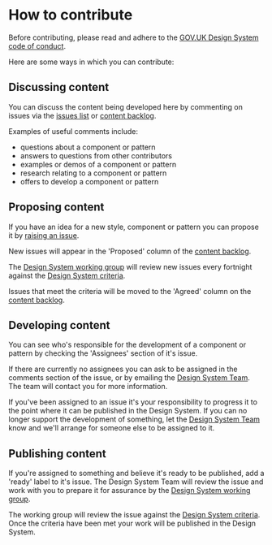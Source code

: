 # How to contribute

Before contributing, please read and adhere to the [GOV.UK Design System code of conduct](CODE_OF_CONDUCT.md).

Here are some ways in which you can contribute:

## Discussing content

You can discuss the content being developed here by commenting on issues via the [issues list](https://github.com/alphagov/govuk-design-system-backlog/issues) or [content backlog](https://github.com/alphagov/govuk-design-system-backlog/projects/3).

Examples of useful comments include:

- questions about a component or pattern
- answers to questions from other contributors
- examples or demos of a component or pattern
- research relating to a component or pattern
- offers to develop a component or pattern


## Proposing content

If you have an idea for a new style, component or pattern you can propose it by [raising an issue](https://github.com/alphagov/govuk-design-system-backlog/issues/new).

New issues will appear in the 'Proposed' column of the [content backlog](https://github.com/alphagov/govuk-design-system-backlog/projects/3).

The [Design System working group](WORKING_GROUP.MD) will review new issues every fortnight against the [Design System criteria](CRITERIA.md).

Issues that meet the criteria will be moved to the 'Agreed' column on the [content backlog](https://github.com/alphagov/govuk-design-system-backlog/projects/3).


## Developing content

You can see who's responsible for the development of a component or pattern by checking the 'Assignees' section of it's issue.

If there are currently no assignees you can ask to be assigned in the comments section of the issue, or by emailing the [Design System Team](govuk-design-system-support@digital.cabinet-office.gov.uk). The team will contact you for more information.

If you've been assigned to an issue it's your responsibility to progress it to the point where it can be published in the Design System. If you can no longer support the development of something, let the [Design System Team](govuk-design-system-support@digital.cabinet-office.gov.uk) know and we'll arrange for someone else to be assigned to it.


## Publishing content

If you're assigned to something and believe it's ready to be published, add a 'ready' label to it's issue. The Design System Team will review the issue and work with you to prepare it for assurance by the [Design System working group](WORKING_GROUP.md).

The working group will review the issue against the [Design System criteria](CRITERIA.md). Once the criteria have been met your work will be published in the Design System.


